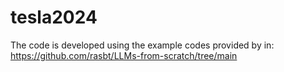 # tesla2024

The code is developed using the example codes provided by in: https://github.com/rasbt/LLMs-from-scratch/tree/main

